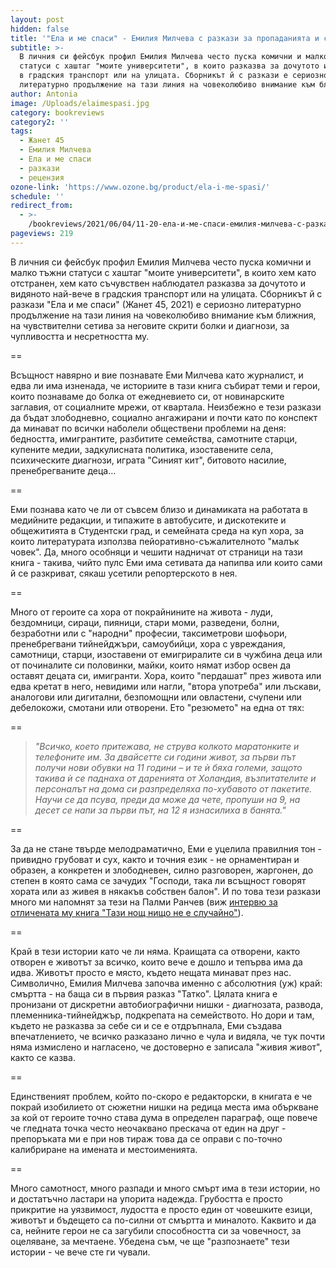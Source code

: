 ```yaml
---
layout: post
hidden: false
title: '"Ела и ме спаси" - Емилия Милчева с разкази за пропаданията и спасенията'
subtitle: >-
  В личния си фейсбук профил Емилия Милчева често пуска комични и малко тъжни
  статуси с хаштаг "моите университети", в които разказва за дочутото и видяното
  в градския транспорт или на улицата. Сборникът й с разкази е сериозно
  литературно продължение на тази линия на човеколюбиво внимание към ближния
author: Antonia
image: /Uploads/elaimespasi.jpg
category: bookreviews
category2: ''
tags:
  - Жанет 45
  - Емилия Милчева
  - Ела и ме спаси
  - разкази
  - рецензия
ozone-link: 'https://www.ozone.bg/product/ela-i-me-spasi/'
schedule: ''
redirect_from:
  - >-
    /bookreviews/2021/06/04/11-20-ела-и-ме-спаси-емилия-милчева-с-разкази-за-пропаданията-и-спасенията
pageviews: 219
---
```

В личния си фейсбук профил Емилия Милчева често пуска комични и малко тъжни статуси с хаштаг "моите университети", в които хем като отстранен, хем като съчувствен наблюдател разказва за дочутото и видяното най-вече в градския транспорт или на улицата. Сборникът й с разкази "Ела и ме спаси" (Жанет 45, 2021) е сериозно литературно продължение на тази линия на човеколюбиво внимание към ближния, на чувствителни сетива за неговите скрити болки и диагнози, за чупливостта и несретността му. 

\==

Всъщност навярно и вие познавате Еми Милчева като журналист, и едва ли има изненада, че историите в тази книга събират теми и герои, които познаваме до болка от ежедневието си, от новинарските заглавия, от социалните мрежи, от квартала. Неизбежно е тези разкази да бъдат злободневно, социално ангажирани и почти като по конспект да минават по всички наболели обществени проблеми на деня: бедността, имигрантите, разбитите семейства, самотните старци, купените медии, задкулисната политика, изоставените села, психическите диагнози, играта "Синият кит", битовото насилие, пренебрегваните деца... 

\==

Еми познава като че ли от съвсем близо и динамиката на работата в медийните редакции, и типажите в автобусите, и дискотеките и общежитията в Студентски град, и семейната среда на куп хора, за които литературата използва пейоративно-съжалителното "малък човек". Да, много особняци и чешити надничат от страници на тази книга - такива, чийто пулс Еми има сетивата да напипва или които сами й се разкриват, сякаш усетили репортерското в нея.

\==

Много от героите са хора от покрайнините на живота - луди, бездомници, сираци, пияници, стари моми, разведени, болни, безработни или с "народни" професии, таксиметрови шофьори, пренебрегвани тийнейджъри, самоубийци, хора с увреждания, самотници, старци, изоставени от емигриралите си в чужбина деца или от починалите си половинки, майки, които нямат избор освен да оставят децата си, имигранти. Хора, които "пердашат" през живота или едва кретат в него, невидими или нагли, "втора употреба" или лъскави, аналогови или дигитални, безпомощни или овластени, счупени или дебелокожи, смотани или отворени. Ето "резюмето" на една от тях:

\==

> *"Всичко, което притежава, не струва колкото маратонките и телефоните им. За двайсетте си години живот, за първи път получи нови обувки на 11 години – и те ѝ бяха големи, защото такива ѝ се паднаха от даренията от Холандия, възпитателите и персоналът на дома си разпределяха по-хубавото от пакетите. Научи се да псува, преди да може да чете, пропуши на 9, на десет се напи за първи път, на 12 я изнасилиха в банята."*

\==

За да не стане твърде мелодраматично, Еми е уцелила правилния тон - привидно грубоват и сух, както и точния език - не орнаментиран и образен, а конкретен и злободневен, силно разговорен, жаргонен, до степен в която сама се зачудих "Господи, така ли всъщност говорят хората или аз живея в някакъв собствен балон". И по това тези разкази много ми напомнят за тези на Палми Ранчев (виж [интервю за отличената му книга "Тази нощ нищо не е случайно"](https://literaturnirazgovori.com/interviews/2019/11/04/12-07-%D0%BF%D0%B0%D0%BB%D0%BC%D0%B8-%D1%80%D0%B0%D0%BD%D1%87%D0%B5%D0%B2-%D0%BD%D0%B0%D0%BF%D0%B8%D1%81%D0%B0%D0%BB-%D1%81%D1%8A%D0%BC-%D1%80%D0%B0%D0%B7%D0%BA%D0%B0%D0%B7%D0%B8-%D0%BA%D0%BE%D0%B8%D1%82%D0%BE-%D0%B4%D1%80%D1%83%D0%B3-%D0%BD%D0%B5-%D0%B1%D0%B8-%D0%BC%D0%BE%D0%B3%D1%8A%D0%BB-%D0%B4%D0%B0-%D0%BD%D0%B0%D0%BF%D0%B8%D1%88%D0%B5.html)).

\==

Край в тези истории като че ли няма. Краищата са отворени, както отворен е животът за всичко, които вече е дошло и тепърва има да идва. Животът просто е място, където нещата минават през нас. Символично, Емилия Милчева започва именно с абсолютния (уж) край: смъртта - на баща си в първия разказ "Татко". Цялата книга е пронизани от дискретни автобиографични нишки - диагнозата, развода, племенника-тийнейджър, подкрепата на семейството. Но дори и там, където не разказва за себе си и се е отдръпнала, Еми създава впечатлението, че всичко разказано лично е чула и видяла, че тук почти няма измислено и нагласено, че достоверно е записала "живия живот", както се казва. 

\==

Единственият проблем, който по-скоро е редакторски, в книгата е че покрай изобилието от сюжетни нишки на редица места има объркване за кой от героите точно става дума в определен параграф, още повече че гледната точка често неочаквано прескача от един на друг - препоръката ми е при нов тираж това да се оправи с по-точно калибриране на имената и местоименията.

\==

Много самотност, много разпади и много смърт има в тези истории, но и достатъчно ластари на упорита надежда. Грубостта е просто прикритие на уязвимост, лудостта е просто един от човешките езици, животът и бъдещето са по-силни от смъртта и миналото. Каквито и да са, нейните герои не са загубили способността си за човечност, за оцеляване, за мечтаене. Убедена съм, че ще "разпознаете" тези истории - че вече сте ги чували.